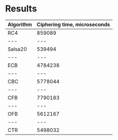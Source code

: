 # Results
Algorithm | Ciphering time, microseconds 
--- | ---  
RC4 | 859089
--- | ---
Salsa20 | 539494
--- | ---
ECB | 4784238
--- | ---
CBC | 5778044
--- | ---
CFB | 7790183
--- | ---
OFB | 5612167
--- | ---
CTR | 5498032
